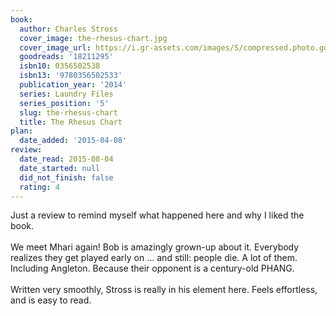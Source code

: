 ```yaml
---
book:
  author: Charles Stross
  cover_image: the-rhesus-chart.jpg
  cover_image_url: https://i.gr-assets.com/images/S/compressed.photo.goodreads.com/books/1383475235l/18211295._SX98_.jpg
  goodreads: '18211295'
  isbn10: 0356502538
  isbn13: '9780356502533'
  publication_year: '2014'
  series: Laundry Files
  series_position: '5'
  slug: the-rhesus-chart
  title: The Rhesus Chart
plan:
  date_added: '2015-04-08'
review:
  date_read: 2015-08-04
  date_started: null
  did_not_finish: false
  rating: 4
---
```


Just a review to remind myself what happened here and why I liked the book.<br /><br />We meet Mhari again! Bob is amazingly grown-up about it. Everybody realizes they get played early on … and still: people die. A lot of them. Including Angleton. Because their opponent is a century-old PHANG.<br /><br />Written very smoothly, Stross is really in his element here. Feels effortless, and is easy to read.
